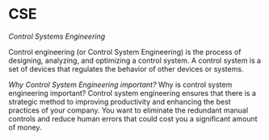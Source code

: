 # CSE
*Control Systems Engineering*

Control engineering (or Control System Engineering) is the process of designing, analyzing, and optimizing a control system. A control system is a set of devices that regulates the behavior of other devices or systems.

*Why Control System Engineering important?*
Why is control system engineering important?
Control system engineering ensures that there is a strategic method to improving productivity and enhancing the best practices of your company. You want to eliminate the redundant manual controls and reduce human errors that could cost you a significant amount of money.
